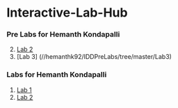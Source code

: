 # Interactive-Lab-Hub

### Pre Labs for Hemanth Kondapalli

2. [Lab 2](//github.com/hemanthk92/IDDPreLabs/tree/master/Lab2)
3. [Lab 3] (//hemanthk92/IDDPreLabs/tree/master/Lab3)

### Labs for Hemanth Kondapalli
 
1. [Lab 1](//github.com/hemanthk92/IDD-Fa18-Lab1)
2. [Lab 2](//github.com/hemanthk92/IDD-Fa18-Lab2)

